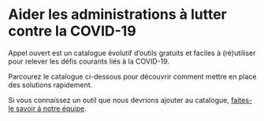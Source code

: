# Aider les administrations à lutter contre la COVID-19

Appel ouvert est un catalogue évolutif d’outils gratuits et faciles à (ré)utiliser pour relever les défis courants liés à la COVID-19.

Parcourez le catalogue ci-dessous pour découvrir comment mettre en place des solutions rapidement.

Si vous connaissez un outil que nous devrions ajouter au catalogue, [faites-le savoir à notre équipe](https://docs.google.com/forms/d/e/1FAIpQLSeLcb9mFT_h93AKABVcz_viqkVVGVvO-NnBByblMED9pbXu5g/viewform).
